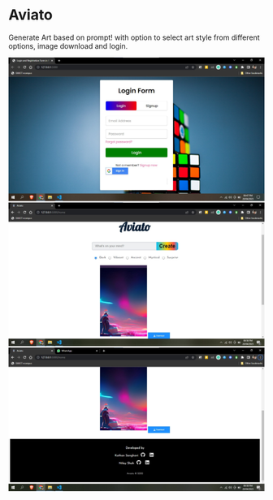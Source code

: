 # Aviato

Generate Art based on prompt! with option to select art style from different options, image download and login.

![Login Page](https://github.com/KathanS/Aviato/blob/Phase2/Login%20Page.jpeg?raw=true)
![Home Page 1](https://github.com/KathanS/Aviato/blob/Phase2/Home%20Page%201.jpeg?raw=true)
![Home Page 2](https://github.com/KathanS/Aviato/blob/Phase2/Home%20Page%202.jpeg?raw=true)
